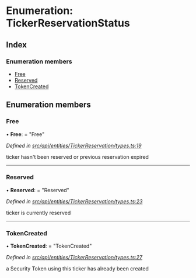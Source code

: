 # Enumeration: TickerReservationStatus

## Index

### Enumeration members

* [Free](_src_api_entities_tickerreservation_types_.tickerreservationstatus.md#free)
* [Reserved](_src_api_entities_tickerreservation_types_.tickerreservationstatus.md#reserved)
* [TokenCreated](_src_api_entities_tickerreservation_types_.tickerreservationstatus.md#tokencreated)

## Enumeration members

###  Free

• **Free**: = "Free"

*Defined in [src/api/entities/TickerReservation/types.ts:19](https://github.com/PolymathNetwork/polymesh-sdk/blob/6f0a424/src/api/entities/TickerReservation/types.ts#L19)*

ticker hasn't been reserved or previous reservation expired

___

###  Reserved

• **Reserved**: = "Reserved"

*Defined in [src/api/entities/TickerReservation/types.ts:23](https://github.com/PolymathNetwork/polymesh-sdk/blob/6f0a424/src/api/entities/TickerReservation/types.ts#L23)*

ticker is currently reserved

___

###  TokenCreated

• **TokenCreated**: = "TokenCreated"

*Defined in [src/api/entities/TickerReservation/types.ts:27](https://github.com/PolymathNetwork/polymesh-sdk/blob/6f0a424/src/api/entities/TickerReservation/types.ts#L27)*

a Security Token using this ticker has already been created
